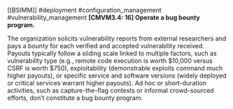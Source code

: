 [[BSIMM]] #deployment #configuration_management #vulnerability_management
**[CMVM3.4: 16] Operate a bug bounty program.**


The organization solicits vulnerability reports from external researchers and pays a bounty for each verified and accepted vulnerability received. Payouts typically follow a sliding scale linked to multiple factors, such as vulnerability type (e.g., remote code execution is worth $10,000 versus CSRF is worth $750), exploitability (demonstrable exploits command much higher payouts), or specific service and software versions (widely deployed or critical services warrant higher payouts). Ad hoc or short-duration activities, such as capture-the-flag contests or informal crowd-sourced efforts, don’t constitute a bug bounty program.



